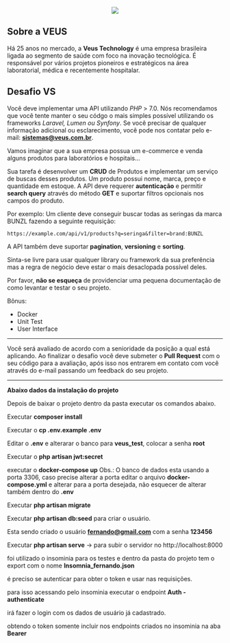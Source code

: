 <p align="center">
    <img src="https://i.imgur.com/2LUR2yy.png">
</p>

## Sobre a VEUS

Há 25 anos no mercado, a **Veus Technology** é uma empresa brasileira ligada ao segmento de saúde com foco na inovação tecnológica. É responsável por vários projetos pioneiros e estratégicos na área laboratorial, médica e recentemente hospitalar.

## Desafio VS

Você deve implementar uma API utilizando _PHP_ > 7.0. Nós recomendamos que você tente manter o seu códgo o mais simples possível utilizando os frameworks _Laravel, Lumen ou Synfony_. Se você precisar de qualquer informação adicional ou esclarecimento, você pode nos contatar pelo e-mail: **sistemas@veus.com.br**.

Vamos imaginar que a sua empresa possua um e-commerce e venda alguns produtos para laboratórios e hospitais...

Sua tarefa é desenvolver um **CRUD** de Produtos e implementar um serviço de buscas desses produtos. Um produto possui nome, marca, preço e quantidade em estoque.
A API deve requerer **autenticação** e permitir **search query** através do método **GET** e suportar filtros opcionais nos campos do produto.

Por exemplo: Um cliente deve conseguir buscar todas as seringas da marca BUNZL fazendo a seguinte requisição:

`https://example.com/api/v1/products?q=seringa&filter=brand:BUNZL`

A API também deve suportar **pagination**, **versioning** e **sorting**.

Sinta-se livre para usar qualquer library ou framework da sua preferência mas a regra de negócio deve estar o mais desaclopada possível deles.

Por favor, **não se esqueça** de providenciar uma pequena documentação de como levantar e testar o seu projeto.

Bônus:

-   Docker
-   Unit Test
-   User Interface

---

Você será avaliado de acordo com a senioridade da posição a qual está aplicando. Ao finalizar o desafio você deve submeter o **Pull Request** com o seu código para a avaliação, após isso nos entrarem em contato com você através do e-mail passando um feedback do seu projeto.

---

**Abaixo dados da instalação do projeto**

Depois de baixar o projeto dentro da pasta executar os comandos abaixo.

Executar **composer install**

Executar o **cp .env.example .env**

Editar o **.env** e alterarar o banco para **veus_test**, colocar a senha **root**

Executar o **php artisan jwt:secret**

executar o **docker-compose up** Obs.: O banco de dados esta usando a porta 3306, caso precise alterar a porta editar o arquivo **docker-compose.yml** e alterar para a porta desejada, não esquecer de alterar também dentro do **.env**

Executar **php artisan migrate**

Executar **php artisan db:seed** para criar o usuário.

Esta sendo criado o usuário **fernando@gmail.com** com a senha **123456**

Executar **php artisan serve** -> para subir o servidor no http://localhost:8000

foi utilizado o insominia para os testes e dentro da pasta do projeto tem o export com o nome **Insomnia_fernando.json**

é preciso se autenticar para obter o token e usar nas requisições.

para isso acessando pelo insominia executar o endpoint **Auth - authenticate**

irá fazer o login com os dados de usuário já cadastrado.

obtendo o token somente incluir nos endpoints criados no insominia na aba **Bearer**
